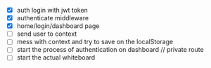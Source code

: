 - [x] auth login with jwt token
- [x] authenticate middleware
- [x] home/login/dashboard page
- [  ] send user to context
- [  ] mess with context and try to save on the localStorage
- [  ] start the process of authentication on dashboard // private route
- [  ] start the actual whiteboard
